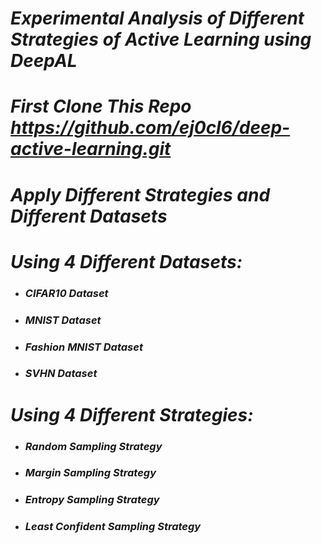 
# *Experimental Analysis of Different Strategies of Active Learning using DeepAL*
# ***First Clone This Repo https://github.com/ej0cl6/deep-active-learning.git***
# ***Apply Different Strategies and Different Datasets***

# ***Using 4 Different Datasets:***
*   ### ***CIFAR10 Dataset***
*   ### ***MNIST Dataset***
*   ### ***Fashion MNIST Dataset***
*   ### ***SVHN Dataset***
#  ***Using 4 Different Strategies:***
*   ### ***Random Sampling Strategy***
*   ### ***Margin Sampling Strategy***
*   ### ***Entropy Sampling Strategy***
*   ### ***Least Confident Sampling Strategy***
